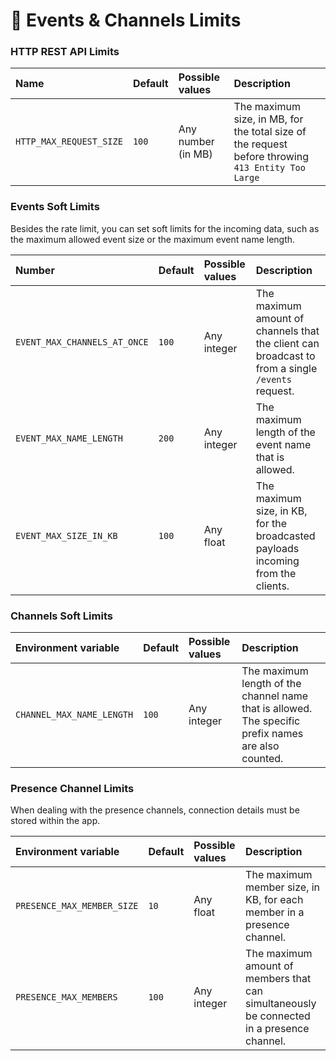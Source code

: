 # 👥 Events & Channels Limits

### HTTP REST API Limits

| Name | Default | Possible values | Description |
| :--- | :--- | :--- | :--- |
| `HTTP_MAX_REQUEST_SIZE` | `100` | Any number \(in MB\) |  The maximum size, in MB, for the total size of the request before throwing `413 Entity Too Large` |

### 

### Events Soft Limits

Besides the rate limit, you can set soft limits for the incoming data, such as the maximum allowed event size or the maximum event name length.

| Number | Default | Possible values | Description |
| :--- | :--- | :--- | :--- |
| `EVENT_MAX_CHANNELS_AT_ONCE` | `100` | Any integer | The maximum amount of channels that the client can broadcast to from a single `/events` request. |
| `EVENT_MAX_NAME_LENGTH` | `200` | Any integer | The maximum length of the event name that is allowed. |
| `EVENT_MAX_SIZE_IN_KB` | `100` | Any float | The maximum size, in KB, for the broadcasted payloads incoming from the clients. |

### Channels Soft Limits

| Environment variable | Default | Possible values | Description |
| :--- | :--- | :--- | :--- |
| `CHANNEL_MAX_NAME_LENGTH` | `100` | Any integer | The maximum length of the channel name that is allowed. The specific prefix names are also counted. |

### Presence Channel Limits

When dealing with the presence channels, connection details must be stored within the app.

| Environment variable | Default | Possible values | Description |
| :--- | :--- | :--- | :--- |
| `PRESENCE_MAX_MEMBER_SIZE` | `10` | Any float | The maximum member size, in KB, for each member in a presence channel. |
| `PRESENCE_MAX_MEMBERS` | `100` | Any integer | The maximum amount of members that can simultaneously be connected in a presence channel. |


